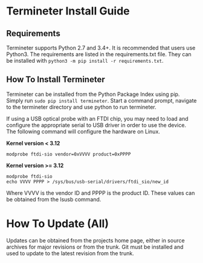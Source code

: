 # Termineter Install Guide
## Requirements
Termineter supports Python 2.7 and 3.4+. It is recommended that
users use Python3.
The requirements are listed in the requirements.txt file. They can
be installed with `python3 -m pip install -r requirements.txt`.

## How To Install Termineter

Termineter can be installed from the Python Package Index using
pip. Simply run `sudo pip install termineter`. Start a command
prompt, navigate to the termineter directory and use python to run
termineter.

If using a USB optical probe with an FTDI chip, you may need to load
and configure the appropriate serial to USB driver in order to use
the device. The following command will configure the hardware on
Linux.

**Kernel version < 3.12**
```
modprobe ftdi-sio vendor=0xVVVV product=0xPPPP
```

**Kernel version >= 3.12**
```
modprobe ftdi-sio
echo VVVV PPPP > /sys/bus/usb-serial/drivers/ftdi_sio/new_id
```

Where VVVV is the vendor ID and PPPP is the product ID.  These
values can be obtained from the lsusb command.

# How To Update (All)
Updates can be obtained from the projects home page, either in
source archives for major revisions or from the trunk.  Git must be
installed and used to update to the latest revision from the trunk.

